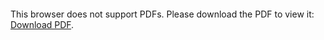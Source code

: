 <object data="https://github.com/priede/object-oriented-design/blob/master/stock-decorator-pattern/hw8.pdf" type="application/pdf" width="700px" height="700px">
    <embed src="https://github.com/priede/object-oriented-design/blob/master/stock-decorator-pattern/hw8.pdf">
        <p>This browser does not support PDFs. Please download the PDF to view it: <a href="https://github.com/priede/object-oriented-design/blob/master/stock-decorator-pattern/hw8.pdf">Download PDF</a>.</p>
    </embed>
</object>
